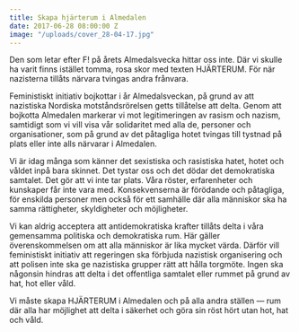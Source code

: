 ```yaml
---
title: Skapa hjärterum i Almedalen
date: 2017-06-28 08:00:00 Z
image: "/uploads/cover_28-04-17.jpg"
---
```


Den som letar efter F! på årets Almedalsvecka hittar oss inte. Där vi skulle ha varit finns istället tomma, rosa skor med texten HJÄRTERUM. För när nazisterna tillåts närvara tvingas andra frånvara.

Feministiskt initiativ bojkottar i år Almedalsveckan, på grund av att nazistiska Nordiska motståndsrörelsen getts tillåtelse att delta. Genom att bojkotta Almedalen markerar vi mot legitimeringen av rasism och nazism, samtidigt som vi vill visa vår solidaritet med alla de, personer och organisationer, som på grund av det påtagliga hotet tvingas till tystnad på plats eller inte alls närvarar i Almedalen.

Vi är idag många som känner det sexistiska och rasistiska hatet, hotet och våldet inpå bara skinnet. Det tystar oss och det dödar det demokratiska samtalet. Det gör att vi inte tar plats. Våra röster, erfarenheter och kunskaper får inte vara med. Konsekvenserna är förödande och påtagliga, för enskilda personer men också för ett samhälle där alla människor ska ha samma rättigheter, skyldigheter och möjligheter.

Vi kan aldrig acceptera att antidemokratiska krafter tillåts delta i våra gemensamma politiska och demokratiska rum. Här gäller överenskommelsen om att alla människor är lika mycket värda. Därför vill feministiskt initiativ att regeringen ska förbjuda nazistisk organisering och att polisen inte ska ge nazistiska grupper rätt att hålla torgmöte. Ingen ska någonsin hindras att delta i det offentliga samtalet eller rummet på grund av hat, hot eller våld.

Vi måste skapa HJÄRTERUM i Almedalen och på alla andra ställen — rum där alla har möjlighet att delta i säkerhet och göra sin röst hört utan hot, hat och våld.